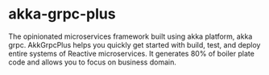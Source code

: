 # akka-grpc-plus
The opinionated microservices framework built using akka platform, akka grpc. AkkGrpcPlus  helps you quickly get started with build, test, and deploy entire systems of Reactive microservices. It generates 80% of boiler plate code and allows you to focus on business domain.
